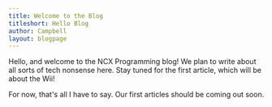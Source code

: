 ```yaml
---
title: Welcome to the Blog
titleshort: Hello Blog
author: Campbell
layout: blogpage
---
```


Hello, and welcome to the NCX Programming blog! We plan to write about all sorts of tech nonsense here. Stay tuned for the first article, which will be about the Wii!

For now, that's all I have to say. Our first articles should be coming out soon.